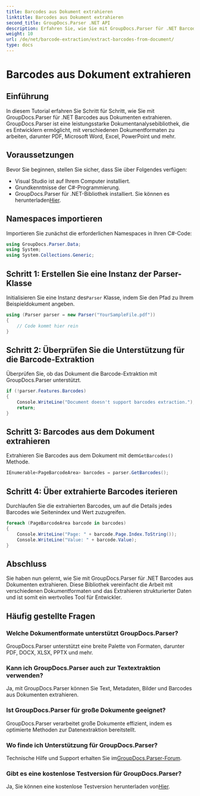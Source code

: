 ```yaml
---
title: Barcodes aus Dokument extrahieren
linktitle: Barcodes aus Dokument extrahieren
second_title: GroupDocs.Parser .NET API
description: Erfahren Sie, wie Sie mit GroupDocs.Parser für .NET Barcodes aus Dokumenten extrahieren. Verbessern Sie mühelos Ihre Dokumentverarbeitungsfunktionen.
weight: 10
url: /de/net/barcode-extraction/extract-barcodes-from-document/
type: docs
---
```

# Barcodes aus Dokument extrahieren

## Einführung
In diesem Tutorial erfahren Sie Schritt für Schritt, wie Sie mit GroupDocs.Parser für .NET Barcodes aus Dokumenten extrahieren. GroupDocs.Parser ist eine leistungsstarke Dokumentanalysebibliothek, die es Entwicklern ermöglicht, mit verschiedenen Dokumentformaten zu arbeiten, darunter PDF, Microsoft Word, Excel, PowerPoint und mehr.
## Voraussetzungen
Bevor Sie beginnen, stellen Sie sicher, dass Sie über Folgendes verfügen:
- Visual Studio ist auf Ihrem Computer installiert.
- Grundkenntnisse der C#-Programmierung.
-  GroupDocs.Parser für .NET-Bibliothek installiert. Sie können es herunterladen[Hier](https://releases.groupdocs.com/parser/net/).

## Namespaces importieren
Importieren Sie zunächst die erforderlichen Namespaces in Ihren C#-Code:
```csharp
using GroupDocs.Parser.Data;
using System;
using System.Collections.Generic;
```
## Schritt 1: Erstellen Sie eine Instanz der Parser-Klasse
 Initialisieren Sie eine Instanz des`Parser` Klasse, indem Sie den Pfad zu Ihrem Beispieldokument angeben.
```csharp
using (Parser parser = new Parser("YourSampleFile.pdf"))
{
    // Code kommt hier rein
}
```
## Schritt 2: Überprüfen Sie die Unterstützung für die Barcode-Extraktion
Überprüfen Sie, ob das Dokument die Barcode-Extraktion mit GroupDocs.Parser unterstützt.
```csharp
if (!parser.Features.Barcodes)
{
    Console.WriteLine("Document doesn't support barcodes extraction.");
    return;
}
```
## Schritt 3: Barcodes aus dem Dokument extrahieren
 Extrahieren Sie Barcodes aus dem Dokument mit dem`GetBarcodes()` Methode.
```csharp
IEnumerable<PageBarcodeArea> barcodes = parser.GetBarcodes();
```
## Schritt 4: Über extrahierte Barcodes iterieren
Durchlaufen Sie die extrahierten Barcodes, um auf die Details jedes Barcodes wie Seitenindex und Wert zuzugreifen.
```csharp
foreach (PageBarcodeArea barcode in barcodes)
{
    Console.WriteLine("Page: " + barcode.Page.Index.ToString());
    Console.WriteLine("Value: " + barcode.Value);
}
```

## Abschluss
Sie haben nun gelernt, wie Sie mit GroupDocs.Parser für .NET Barcodes aus Dokumenten extrahieren. Diese Bibliothek vereinfacht die Arbeit mit verschiedenen Dokumentformaten und das Extrahieren strukturierter Daten und ist somit ein wertvolles Tool für Entwickler.

## Häufig gestellte Fragen
### Welche Dokumentformate unterstützt GroupDocs.Parser?
GroupDocs.Parser unterstützt eine breite Palette von Formaten, darunter PDF, DOCX, XLSX, PPTX und mehr.
### Kann ich GroupDocs.Parser auch zur Textextraktion verwenden?
Ja, mit GroupDocs.Parser können Sie Text, Metadaten, Bilder und Barcodes aus Dokumenten extrahieren.
### Ist GroupDocs.Parser für große Dokumente geeignet?
GroupDocs.Parser verarbeitet große Dokumente effizient, indem es optimierte Methoden zur Datenextraktion bereitstellt.
### Wo finde ich Unterstützung für GroupDocs.Parser?
 Technische Hilfe und Support erhalten Sie im[GroupDocs.Parser-Forum](https://forum.groupdocs.com/c/parser/17).
### Gibt es eine kostenlose Testversion für GroupDocs.Parser?
 Ja, Sie können eine kostenlose Testversion herunterladen von[Hier](https://releases.groupdocs.com/).